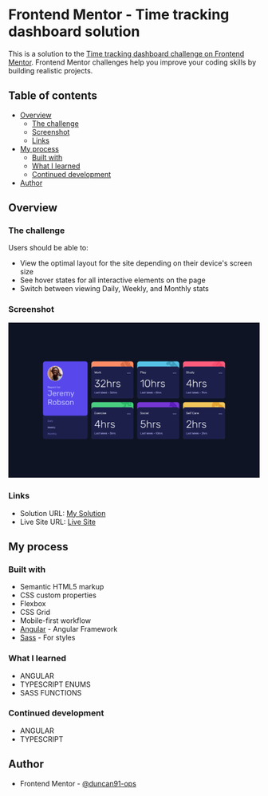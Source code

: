 # Frontend Mentor - Time tracking dashboard solution

This is a solution to the [Time tracking dashboard challenge on Frontend Mentor](https://www.frontendmentor.io/challenges/time-tracking-dashboard-UIQ7167Jw). Frontend Mentor challenges help you improve your coding skills by building realistic projects.

## Table of contents

- [Overview](#overview)
  - [The challenge](#the-challenge)
  - [Screenshot](#screenshot)
  - [Links](#links)
- [My process](#my-process)
  - [Built with](#built-with)
  - [What I learned](#what-i-learned)
  - [Continued development](#continued-development)
- [Author](#author)

## Overview

### The challenge

Users should be able to:

- View the optimal layout for the site depending on their device's screen size
- See hover states for all interactive elements on the page
- Switch between viewing Daily, Weekly, and Monthly stats

### Screenshot

![My Solution](./screenshot.png)

### Links

- Solution URL: [My Solution](https://www.frontendmentor.io/solutions/time-tracking-dashboard-solution-with-angular-and-typescript-BklIunZPEc)
- Live Site URL: [Live Site](https://time-tracking-dashboard-rust.vercel.app/)

## My process

### Built with

- Semantic HTML5 markup
- CSS custom properties
- Flexbox
- CSS Grid
- Mobile-first workflow
- [Angular](https://angular.io/) - Angular Framework
- [Sass](https://sass-lang.com/) - For styles

### What I learned

- ANGULAR
- TYPESCRIPT ENUMS
- SASS FUNCTIONS

### Continued development

- ANGULAR
- TYPESCRIPT

## Author

- Frontend Mentor - [@duncan91-ops](https://www.frontendmentor.io/profile/duncan91-ops)
